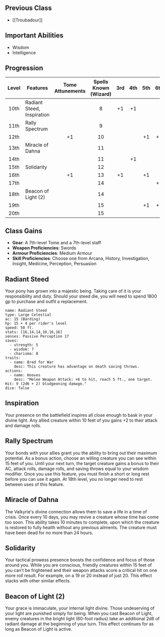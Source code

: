 ## Previous Class
- [[Troubadour]]
## Important Abilities
- Wisdom
- Intelligence
## Progression

| Level | Features                   | Tome Attunements | Spells Known (Wizard) | 3rd | 4th | 5th | 6th | 7th |
| :---: | -------------------------- | :--------------: | :-------------------: | :-: | :-: | :-: | :-: | :-: |
| 10th  | Radiant Steed, Inspiration |                  |           8           | +1  | +1  |     |     |     |
| 11th  | Rally Spectrum             |                  |           9           |     |     |     |     |     |
| 12th  |                            |        +1        |          10           |     |     | +1  | +1  |     |
| 13th  | Miracle of Dahna           |                  |          11           |     |     |     |     |     |
| 14th  |                            |                  |          11           |     | +1  |     |     |     |
| 15th  | Solidarity                 |                  |          12           |     |     |     |     |     |
| 16th  |                            |        +1        |          13           | +1  |     | +1  |     | +1  |
| 17th  |                            |                  |          14           |     |     |     | +1  |     |
| 18th  | Beacon of Light (2)        |                  |          14           |     |     |     |     |     |
| 19th  |                            |                  |          15           |     |     | +1  | +1  |     |
| 20th  |                            |                  |          15           |     |     |     |     | +1  |
## Class Gains
- **Gear**: A 7th-level Tome and a 7th-level staff
- **Weapon Proficiencies**: Swords
- **Armour Proficiencies**: Medium Armour
- **Skill Proficiencies**: Choose one from Arcana, History, Investigation, Insight, Medicine, Perception, Persuasion
## Radiant Steed
Your pony has grown into a majestic being. 
Taking care of it is your responsibility and duty. Should your steed die, you will need to spend 1800 gp to purchase and outfit a replacement.

```statblock
name: Radiant Steed
type: Large Celestial
ac: 15 (Barding)
hp: 15 + 4 per rider's level
speed: 50 ft.
stats: [16,14,14,10,16,16]
senses: Passive Perception 17
saves:
  - strength: 5
  - wisdom: 7
  - charisma: 8
traits:
  - name: Bred for War
    desc: This creature has advantage on death saving throws.
actions:
  - name: Hooves
    desc: "Melee Weapon Attack: +6 to hit, reach 5 ft., one target. Hit: 9 (2d6 + 2) bludgeoning damage."
dice: false
```
## Inspiration
Your presence on the battlefield inspires all close enough to bask in your divine light.
Any allied creature within 10 feet of you gains +2 to their attack and damage rolls.
## Rally Spectrum
Your bonds with your allies grant you the ability to bring out their maximum potential.
As a bonus action, choose an willing creature you can see within 15 feet of you. Until your next turn, the target creature gains a bonus to their AC, attack rolls, damage rolls, and saving throws equal to your wisdom modifier. Once you use this feature, you must finish a short or long rest before you can use it again.
At 18th level, you no longer need to rest between uses of this feature.
## Miracle of Dahna
The Valkyrie's divine connection allows them to save a life in a time of crisis.
Once every 10 days, you may revive a creature whose time has come too soon.
This ability takes 10 minutes to complete, upon which the creature is restored to fully health without any previous ailments.
The creature must have been dead for no more than 24 hours.
## Solidarity
Your tactical prowess presence boosts the confidence and focus of those around you.
While you are conscious, friendly creatures within 15 feet of you can’t be frightened and their weapon attacks score a critical hit on one more roll result. For example, on a 19 or 20 instead of just 20. This effect stacks with other similar effects.
## Beacon of Light (2)
Your grace is immaculate, your internal light divine. Those undeserving of your light are punished simply for being.
When you cast Beacon of Light, enemy creatures in the bright light (60-foot radius) take an additional 2d8 of radiant damage at the beginning of your turn. This effect continues for as long as Beacon of Light is active. 
